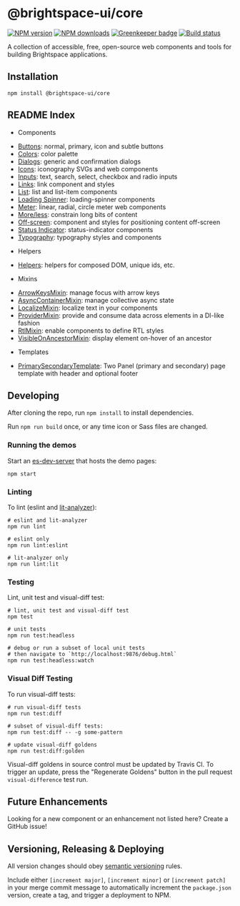 # @brightspace-ui/core

[![NPM version](https://img.shields.io/npm/v/@brightspace-ui/core.svg)](https://www.npmjs.org/package/@brightspace-ui/core)
[![NPM downloads](https://img.shields.io/npm/dt/@brightspace-ui/core.svg)](https://www.npmjs.com/package/@brightspace-ui/core)
[![Greenkeeper badge](https://badges.greenkeeper.io/BrightspaceUI/core.svg)](https://greenkeeper.io/)
[![Build status](https://travis-ci.com/BrightspaceUI/core.svg?branch=master)](https://travis-ci.com/BrightspaceUI/core)

A collection of accessible, free, open-source web components and tools for building Brightspace applications.

## Installation

```shell
npm install @brightspace-ui/core
```

## README Index

* Components
 - [Buttons](components/button/): normal, primary, icon and subtle buttons
 - [Colors](components/colors/): color palette
 - [Dialogs](components/dialog/): generic and confirmation dialogs
 - [Icons](components/icons/): iconography SVGs and web components
 - [Inputs](components/inputs/): text, search, select, checkbox and radio inputs
 - [Links](components/link/): link component and styles
 - [List](components/list/): list and list-item components
 - [Loading Spinner](components/loading-spinner/): loading-spinner components
 - [Meter](components/meter/): linear, radial, circle meter web components
 - [More/less](components/more-less/): constrain long bits of content
 - [Off-screen](components/offscreen/): component and styles for positioning content off-screen
 - [Status Indicator](components/status-indicator/): status-indicator components
 - [Typography](components/typography/): typography styles and components
* Helpers
 - [Helpers](helpers/): helpers for composed DOM, unique ids, etc.
* Mixins
 - [ArrowKeysMixin](mixins/arrow-keys-mixin.md): manage focus with arrow keys
 - [AsyncContainerMixin](mixins/async-container/): manage collective async state
 - [LocalizeMixin](mixins/localize-mixin.md): localize text in your components
 - [ProviderMixin](mixins/provider-mixin.md): provide and consume data across elements in a DI-like fashion
 - [RtlMixin](mixins/rtl-mixin.md): enable components to define RTL styles
 - [VisibleOnAncestorMixin](mixins/visible-on-ancestor-mixin.md): display element on-hover of an ancestor
* Templates
 - [PrimarySecondaryTemplate](templates/primary-secondary): Two Panel (primary and secondary) page template with header and optional footer

## Developing

After cloning the repo, run `npm install` to install dependencies.

Run `npm run build` once, or any time icon or Sass files are changed.

### Running the demos

Start an [es-dev-server](https://open-wc.org/developing/es-dev-server.html) that hosts the demo pages:

```shell
npm start
```

### Linting

To lint (eslint and [lit-analyzer](https://github.com/runem/lit-analyzer/tree/master/packages/lit-analyzer)):

```shell
# eslint and lit-analyzer
npm run lint

# eslint only
npm run lint:eslint

# lit-analyzer only
npm run lint:lit
```

### Testing

Lint, unit test and visual-diff test:

```shell
# lint, unit test and visual-diff test
npm test

# unit tests
npm run test:headless

# debug or run a subset of local unit tests
# then navigate to `http://localhost:9876/debug.html`
npm run test:headless:watch
```

### Visual Diff Testing

To run visual-diff tests:

```shell
# run visual-diff tests
npm run test:diff

# subset of visual-diff tests:
npm run test:diff -- -g some-pattern

# update visual-diff goldens
npm run test:diff:golden
```

Visual-diff goldens in source control must be updated by Travis CI. To trigger an update, press the "Regenerate Goldens" button in the pull request `visual-difference` test run.

## Future Enhancements

Looking for a new component or an enhancement not listed here? Create a GitHub issue!

## Versioning, Releasing & Deploying

All version changes should obey [semantic versioning](https://semver.org/) rules.

Include either `[increment major]`, `[increment minor]` or `[increment patch]` in your merge commit message to automatically increment the `package.json` version, create a tag, and trigger a deployment to NPM.
